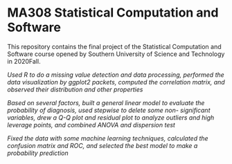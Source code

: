 # MA308 Statistical Computation and Software
This repository contains the final project of the Statistical Computation and Software course opened by Southern University of Science and Technology in 2020Fall.

*Used R to do a missing value detection and data processing, performed the data visualization by ggplot2 packets, computed the correlation matrix, and observed their distribution and other properties*

*Based on several factors, built a general linear model to evaluate the probability of diagnosis, used stepwise to delete some non- significant variables, drew a Q-Q plot and residual plot to analyze outliers and high leverage points, and combined ANOVA and dispersion test*

*Fixed the data with some machine learning techniques, calculated the confusion matrix and ROC, and selected the best model to make a probability prediction*
